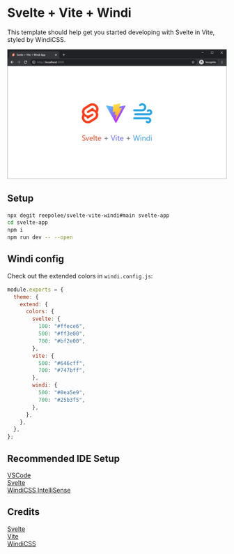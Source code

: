 # Svelte + Vite + Windi

This template should help get you started developing with Svelte in Vite, styled by WindiCSS.

![Svelte Vite Windi](https://raw.githubusercontent.com/reepolee/svelte-vite-windi/main/svelte-vite-windi.jpg)

## Setup

```bash
npx degit reepolee/svelte-vite-windi#main svelte-app
cd svelte-app
npm i
npm run dev -- --open
```

## Windi config

Check out the extended colors in `windi.config.js`:

```js
module.exports = {
  theme: {
    extend: {
      colors: {
        svelte: {
          100: "#ffece6",
          500: "#ff3e00",
          700: "#bf2e00",
        },
        vite: {
          500: "#646cff",
          700: "#747bff",
        },
        windi: {
          500: "#0ea5e9",
          700: "#25b3f5",
        },
      },
    },
  },
};
```

## Recommended IDE Setup

[VSCode](https://code.visualstudio.com/)  
[Svelte](https://marketplace.visualstudio.com/items?itemName=svelte.svelte-vscode)  
[WindiCSS IntelliSense](https://marketplace.visualstudio.com/items?itemName=voorjaar.windicss-intellisense)

## Credits

[Svelte](https://svelte.dev)  
[Vite](https://vitejs.dev)  
[WindiCSS](https://windicss.org/)
